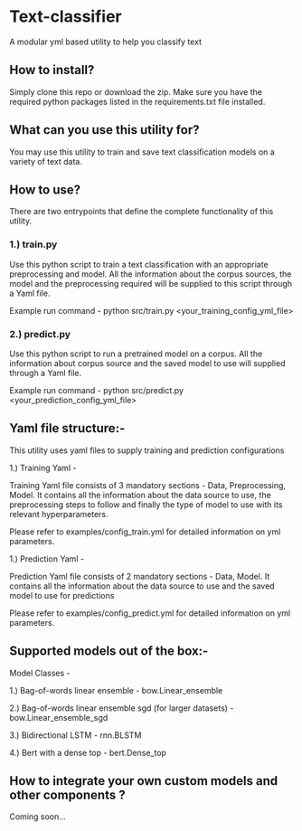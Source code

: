 # Text-classifier
A modular yml based utility to help you classify text

## How to install?
Simply clone this repo or download the zip. Make sure you have the required python packages listed in the requirements.txt file installed.

## What can you use this utility for?
You may use this utility to train and save text classification models on a variety of text data.

## How to use?

There are two entrypoints that define the complete functionality of this utility.

### 1.) train.py

Use this python script to train a text classification with an appropriate preprocessing and model. All the information about the corpus sources, the model and the preprocessing required will be supplied to this script through a Yaml file.

Example run command - python src/train.py <your_training_config_yml_file>



### 2.) predict.py

Use this python script to run a pretrained model on a corpus. All the information about corpus source and the saved model to use will supplied through a Yaml file.

Example run command - python src/predict.py <your_prediction_config_yml_file>


## Yaml file structure:-

This utility uses yaml files to supply training and prediction configurations

1.) Training Yaml - 

Training Yaml file consists of 3 mandatory sections - Data, Preprocessing, Model. It contains all the information about the data source to use, the preprocessing steps to follow and finally the type of model to use with its relevant hyperparameters.

Please refer to examples/config_train.yml for detailed information on yml parameters.


1.) Prediction Yaml - 

Prediction Yaml file consists of 2 mandatory sections - Data, Model. It contains all the information about the data source to use and the saved model to use for predictions

Please refer to examples/config_predict.yml for detailed information on yml parameters.


## Supported models out of the box:-

Model Classes - 

1.) Bag-of-words linear ensemble - bow.Linear_ensemble

2.) Bag-of-words linear ensemble sgd (for larger datasets) - bow.Linear_ensemble_sgd

3.) Bidirectional LSTM - rnn.BLSTM

4.) Bert with a dense top - bert.Dense_top

## How to integrate your own custom models and other components ?

Coming soon...





